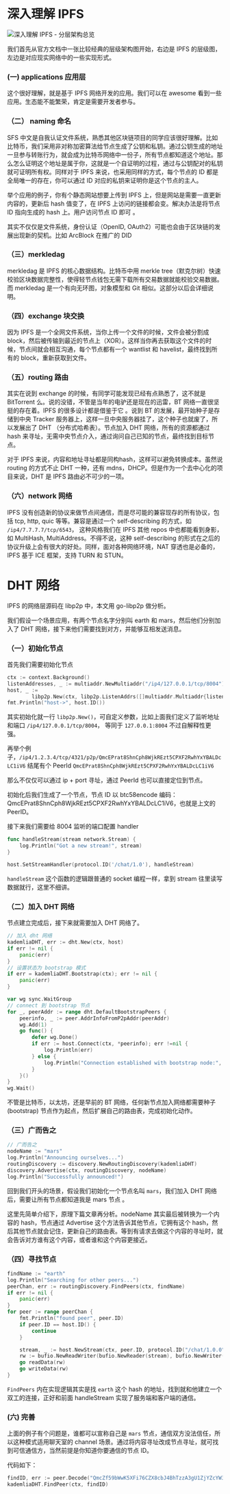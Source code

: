 # 深入理解 IPFS 

![深入理解 IPFS - 分层架构总览](https://picture-1258612855.cos.ap-shanghai.myqcloud.com/20220325174715.jpg)

我们首先从官方文档中一张比较经典的层级架构图开始，右边是 IPFS 的层级图，左边是对应现实网络中的一些实现形式。

### **(一) applications 应用层**

这个很好理解，就是基于 IPFS 网络开发的应用。我们可以在 awesome 看到一些应用。生态能不能繁荣，肯定是需要开发者参与。

### **（二） naming** **命名**

SFS 中文是自我认证文件系统，熟悉其他区块链项目的同学应该很好理解。比如比特币，我们采用非对称加密算法给节点生成了公钥和私钥。通过公钥生成的地址一旦参与转账行为，就会成为比特币网络中一份子，所有节点都知道这个地址。那么怎么证明这个地址是属于你，这就是一个自证明的过程，通过与公钥配对的私钥就可证明所有权。同样对于 IPFS 来说，也采用同样的方式，每个节点的 ID 都是全局唯一的存在，你可以通过 ID 对应的私钥来证明你是这个节点的主人。

举个应用的例子，你有个静态网站想要上传到 IPFS 上，但是网站是需要一直更新内容的，更新后 hash 值变了，在 IPFS 上访问的链接都会变。解决办法是将节点 ID 指向生成的 hash 上。用户访问节点 ID 即可 。

其实不仅仅是文件系统，身份认证（OpenID, OAuth2）可能也会由于区块链的发展出现新的契机。比如 ArcBlock 在推广的 DID

### **（三）merkledag**

merkledag 是 IPFS 的核心数据结构。比特币中用 merkle tree（默克尔树）快速校验区块数据完整性，使得轻节点钱包无需下载所有交易数据就能校验交易数据。而 merkledag 是一个有向无环图，对象模型和 Git 相似。这部分以后会详细说明。

### **（四）exchange 块交换**

因为 IPFS 是一个全网文件系统，当你上传一个文件的时候，文件会被分割成 block，然后被传输到最近的节点上（XOR）。这样当你再去获取这个文件的时候，节点间就会相互沟通，每个节点都有一个 wantlist 和 havelist，最终找到所有的 block，重新获取到文件。

### **（五）routing 路由**

其实在说到 exchange 的时候，有同学可能发现已经有点熟悉了，这不就是 BitTorrent 么。说的没错，不管是当年的电驴还是现在的迅雷，BT 网络一直很坚挺的存在着。IPFS 的很多设计都是借鉴于它 。说到 BT 的发展，最开始种子是存储到中央 Tracker 服务器上，这样一旦中央服务器挂了，这个种子也就废了，所以发展出了 DHT （分布式哈希表）。节点加入 DHT 网络，所有的资源都通过 hash 来寻址，无需中央节点介入，通过询问自己已知的节点，最终找到目标节点。

对于 IPFS 来说，内容和地址寻址都是同构hash，这样可以避免转换成本。虽然说 routing 的方式不止 DHT 一种，还有 mdns，DHCP。但是作为一个去中心化的项目来说，DHT 是 IPFS 路由必不可少的一项。

### **（六）network 网络**

IPFS 没有创造新的协议来做节点间通信，而是尽可能的兼容现存的所有协议，包括 tcp, http, quic 等等。兼容是通过一个 self-describing 的方式，如 `/ip4/7.7.7.7/tcp/6543`， 这种风格我们在 IPFS 其他 repos 中也都能看到身影，如 MultiHash, MultiAddress。不得不说，这种 self-describing 的形式在之后的协议升级上会有很大的好处。同样，面对各种网络环境，NAT 穿透也是必备的，IPFS 基于 ICE 框架，支持 TURN 和 STUN。





# DHT 网络

IPFS 的网络层源码在 libp2p 中，本文用 go-libp2p 做分析。

我们假设一个场景应用，有两个节点名字分别叫 earth 和 mars，然后他们分别加入了 DHT 网络，接下来他们需要找到对方，并能够互相发送消息。

### **（一）初始化节点**

首先我们需要初始化节点

```go
ctx := context.Background()
listenAddresses, _ := multiaddr.NewMultiaddr("/ip4/127.0.0.1/tcp/8004")
host, _ := 
		libp2p.New(ctx, libp2p.ListenAddrs([]multiaddr.Multiaddr{listenAddresses}...))
fmt.Println("host->", host.ID())
```

其实初始化就一行 `libp2p.New()`，可自定义参数，比如上面我们定义了监听地址和端口 `/ip4/127.0.0.1/tcp/8004`， 等同于 `127.0.0.1:8004` 不过自解释性更强。

再举个例子，`/ip4/1.2.3.4/tcp/4321/p2p/QmcEPrat8ShnCph8WjkREzt5CPXF2RwhYxYBALDcLC1iV6` 结尾有个 PeerId `QmcEPrat8ShnCph8WjkREzt5CPXF2RwhYxYBALDcLC1iV6`



那么不仅仅可以通过 ip + port 寻址，通过 PeerId 也可以直接定位到节点。

初始化后我们生成了一个节点，节点 ID 以 btc58encode 编码：QmcEPrat8ShnCph8WjkREzt5CPXF2RwhYxYBALDcLC1iV6，也就是上文的 PeerID。



接下来我们需要给 8004 监听的端口配置 handler

```go
func handleStream(stream network.Stream) {
	log.Println("Got a new stream!", stream)
}

host.SetStreamHandler(protocol.ID('/chat/1.0'), handleStream)
```

`handleStream` 这个函数的逻辑跟普通的 socket 编程一样，拿到 stream 往里读写数据就行，这里不细讲。



### **（二）加入 DHT 网络**

节点建立完成后，接下来就需要加入 DHT 网络了。

```go
// 加入 dht 网络
kademliaDHT, err := dht.New(ctx, host)
if err != nil {
	panic(err)
}
// 设置状态为 bootstrap 模式
if err = kademliaDHT.Bootstrap(ctx); err != nil {
	panic(err)
}

var wg sync.WaitGroup
// connect 到 bootstrap 节点
for _, peerAddr := range dht.DefaultBootstrapPeers {
	peerinfo, _ := peer.AddrInfoFromP2pAddr(peerAddr)
	wg.Add(1)
	go func() {
		defer wg.Done()
		if err := host.Connect(ctx, *peerinfo); err !=nil {
			log.Println(err)
		} else {
			log.Println("Connection established with bootstrap node:", *peerinfo)
		}
	}()
}
wg.Wait()
```

不管是比特币，以太坊，还是早前的 BT 网络，任何新节点加入网络都需要种子 (bootstrap) 节点作为起点，然后扩展自己的路由表，完成初始化动作。



### **（三）广而告之**

```go
// 广而告之
nodeName := "mars"
log.Println("Announcing ourselves...")
routingDiscovery := discovery.NewRoutingDiscovery(kademliaDHT)
discovery.Advertise(ctx, routingDiscovery, nodeName)
log.Println("Successfully announced!")
```

回到我们开头的场景，假设我们初始化一个节点名叫 `mars`，我们加入 DHT 网络后，需要让所有节点都知道我是 mars 节点 。

这里先简单介绍下，原理下篇文章再分析。nodeName 其实最后被转换为一个内容的 hash，节点通过 Advertise 这个方法告诉其他节点，它拥有这个 hash，然后其他节点就会记住，更新自己的路由表。等到有请求去做这个内容的寻址时，就会告诉对方谁有这个内容，或者谁和这个内容更接近。

### **（四）寻找节点**

```go
findName := "earth"
log.Println("Searching for other peers...")
peerChan, err := routingDiscovery.FindPeers(ctx, findName)
if err != nil {
	panic(err)
}
for peer := range peerChan {
	fmt.Println("found peer", peer.ID)
	if peer.ID == host.ID() {
		continue
	}

	stream, _ := host.NewStream(ctx, peer.ID, protocol.ID("/chat/1.0.0"))
	rw := bufio.NewReadWriter(bufio.NewReader(stream), bufio.NewWriter(stream))
	go readData(rw)
	go writeData(rw)
}
```

`FindPeers` 内在实现逻辑其实是找 `earth` 这个 hash 的地址，找到就和他建立一个双工的连接，正好和前面 handleStream 实现了服务端和客户端的通信。



### **(六) 完善**

上面的例子有个问题是，谁都可以宣称自己是 `mars` 节点，通信双方没法信任，所以这种模式适用聊天室的 channel 场景。通过将内容寻址改成节点寻址，就可找到可信通信方，当然前提是你知道你要通信的节点 ID。

代码如下：

```go
findID, err := peer.Decode("QmcZf59bWwK5XFi76CZX8cbJ4BhTzzA3gU1ZjYZcYW3dw1")
kademliaDHT.FindPeer(ctx, findID)
```